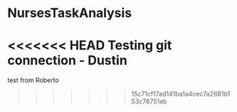 # NursesTaskAnalysis
<<<<<<< HEAD
Testing git connection - Dustin
=======

test from Roberto
>>>>>>> 15c71cf17ad141ba1a4cec7a2681b153c78751eb
